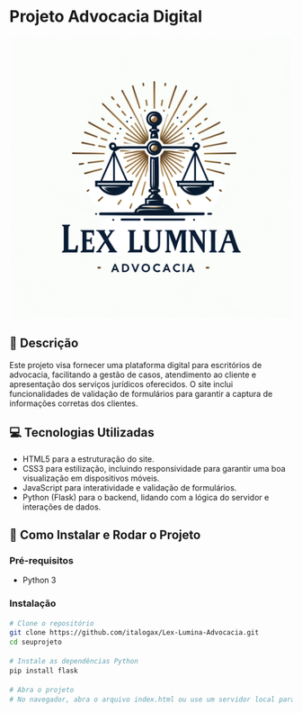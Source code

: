 # Projeto Advocacia Digital

<div align="center">
    <img src="./static/componentsGraphics/logo.png" width="500" height="500">
</div>

## 📝 Descrição
Este projeto visa fornecer uma plataforma digital para escritórios de advocacia, facilitando a gestão de casos, atendimento ao cliente e apresentação dos serviços jurídicos oferecidos. O site inclui funcionalidades de validação de formulários para garantir a captura de informações corretas dos clientes.

## 💻 Tecnologias Utilizadas
- HTML5 para a estruturação do site.
- CSS3 para estilização, incluindo responsividade para garantir uma boa visualização em dispositivos móveis.
- JavaScript para interatividade e validação de formulários.
- Python (Flask) para o backend, lidando com a lógica do servidor e interações de dados.

## 🚀 Como Instalar e Rodar o Projeto

### Pré-requisitos
- Python 3

### Instalação
```bash
# Clone o repositório
git clone https://github.com/italogax/Lex-Lumina-Advocacia.git
cd seuprojeto

# Instale as dependências Python
pip install flask

# Abra o projeto
# No navegador, abra o arquivo index.html ou use um servidor local para o Python
